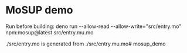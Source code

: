 # MoSUP demo


Run before building:
deno run --allow-read --allow-write="src/entry.mo" npm:mosup@latest src/entry.mu.mo

./src/entry.mo is generated from ./src/entry.mu.mo# mosup_demo
